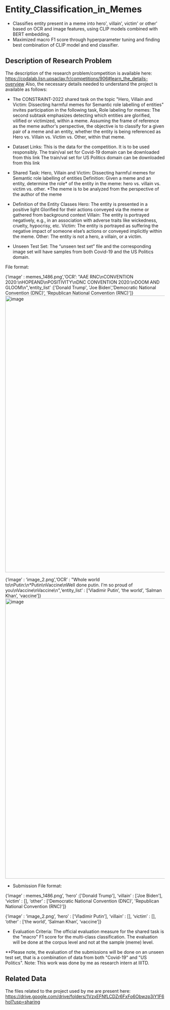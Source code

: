 # Entity_Classification_in_Memes
- Classifies entity present in a meme into hero', villain', victim' or other' based on OCR and image features, using CLIP models 
combined with BERT embedding.
- Maximized macro F1 score through hyperparameter tuning and finding best combination of 
CLIP model and end classifier.

## Description of Research Problem
The description of the research problem/competition is available here: https://codalab.lisn.upsaclay.fr/competitions/906#learn_the_details-overview
Also, the necessary details needed to understand the project is available as follows:

- The CONSTRAINT-2022 shared task on the topic "Hero, Villain and Victim: Dissecting harmful memes for Semantic role labelling of entities" invites participation in the following task, Role labeling for memes: The second subtask emphasizes detecting which entities are glorified, vilified or victimized, within a meme. Assuming the frame of reference as the meme author's perspective, the objective is to classify for a given pair of a meme and an entity, whether the entity is being referenced as Hero vs. Villain vs. Victim vs. Other, within that meme.
  
- Dataset Links: This is the data for the competition. It is to be used responsibly.
The train/val set for Covid-19 domain can be downloaded from this link
The train/val set for US Politics domain can be downloaded from this link

- Shared Task: Hero, Villain and Victim: Dissecting harmful memes for Semantic role labelling of entities
Definition: Given a meme and an entity, determine the role* of the entity in the meme: hero vs. villain vs. victim vs. other.
*The meme is to be analyzed from the perspective of the author of the meme

- Definition of the Entity Classes
Hero: The entity is presented in a positive light Glorified for their actions conveyed via the meme or gathered from background context
Villain: The entity is portrayed negatively, e.g., in an association with adverse traits like wickedness, cruelty, hypocrisy, etc. 
Victim: The entity is portrayed as suffering the negative impact of someone else’s actions or conveyed implicitly within the meme.
Other: The entity is not a hero, a villain, or a victim.


- Unseen Test Set: The “unseen test set” file and the corresponding image set will have samples from both Covid-19 and the US Politics domain.

File format:

{‘image’ : memes_1486.png’,‘OCR’: "AAE RNC\nCONVENTION 2020:\nHOPEAND\nPOSITIVITY\nDNC CONVENTION 2020:\nDOOM AND GLOOM\n",‘entity_list’ :['Donald Trump', 'Joe Biden','Democratic National Convention (DNC)’, 'Republican National Convention (RNC)']}
<img width="873" alt="image" src="https://github.com/Esshaan-Mahajan/Entity_Classification_in_Memes/assets/56061481/5aad7804-5f8c-4ce9-baa3-27ee67542123">

{‘image’ : ‘image_2.png’,‘OCR’ : "Whole world to\nPutin:\n*Putin\nVaccine\nWell done putin. I'm so proud of you\nVaccine\nVaccine\n",‘entity_list’ : [‘Vladimir Putin’, ‘the world’, ‘Salman Khan’, ‘vaccine’]}
<img width="884" alt="image" src="https://github.com/Esshaan-Mahajan/Entity_Classification_in_Memes/assets/56061481/d367bba3-85bb-4c30-98ac-ebdc8342f2b3">



- Submission File format:

{‘image’ : memes_1486.png’, ‘hero’ :['Donald Trump'], ‘villain’ : ['Joe Biden'], ‘victim’ : [], ‘other’ : ['Democratic National Convention (DNC)’, 'Republican National Convention (RNC)']}

{‘image’ : ‘image_2.png’, ‘hero’ : [‘Vladimir Putin’], ‘villain’ : [], ‘victim’ : [], ‘other’ : [‘the world’, ‘Salman Khan’, ‘vaccine’]}

- Evaluation Criteria: The official evaluation measure for the shared task is the "macro" F1 score for the multi-class classification. The evaluation will be done at the corpus level and not at the sample (meme) level. 

**Please note, the evaluation of the submissions will be done on an unseen test set, that is a combination of data from both "Covid-19" and "US Politics".
Note: This work was done by me as research intern at IIITD.

## Related Data
The files related to the project used by me are present here: https://drive.google.com/drive/folders/1VzxEFNfLCDZr6FxFo6Obwzp3iY1F6hol?usp=sharing
